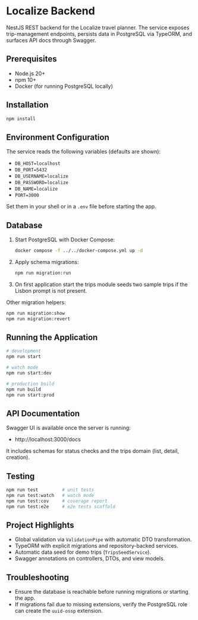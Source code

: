 ﻿# Localize Backend

NestJS REST backend for the Localize travel planner. The service exposes trip-management endpoints, persists data in PostgreSQL via TypeORM, and surfaces API docs through Swagger.

## Prerequisites

- Node.js 20+
- npm 10+
- Docker (for running PostgreSQL locally)

## Installation

```bash
npm install
```

## Environment Configuration

The service reads the following variables (defaults are shown):

- `DB_HOST=localhost`
- `DB_PORT=5432`
- `DB_USERNAME=localize`
- `DB_PASSWORD=localize`
- `DB_NAME=localize`
- `PORT=3000`

Set them in your shell or in a `.env` file before starting the app.

## Database

1. Start PostgreSQL with Docker Compose:
   ```bash
   docker compose -f ../../docker-compose.yml up -d
   ```
2. Apply schema migrations:
   ```bash
   npm run migration:run
   ```
3. On first application start the trips module seeds two sample trips if the Lisbon prompt is not present.

Other migration helpers:

```bash
npm run migration:show
npm run migration:revert
```

## Running the Application

```bash
# development
npm run start

# watch mode
npm run start:dev

# production build
npm run build
npm run start:prod
```

## API Documentation

Swagger UI is available once the server is running:

- http://localhost:3000/docs

It includes schemas for status checks and the trips domain (list, detail, creation).

## Testing

```bash
npm run test         # unit tests
npm run test:watch   # watch mode
npm run test:cov     # coverage report
npm run test:e2e     # e2e tests scaffold
```

## Project Highlights

- Global validation via `ValidationPipe` with automatic DTO transformation.
- TypeORM with explicit migrations and repository-backed services.
- Automatic data seed for demo trips (`TripsSeedService`).
- Swagger annotations on controllers, DTOs, and view models.

## Troubleshooting

- Ensure the database is reachable before running migrations or starting the app.
- If migrations fail due to missing extensions, verify the PostgreSQL role can create the `uuid-ossp` extension.
